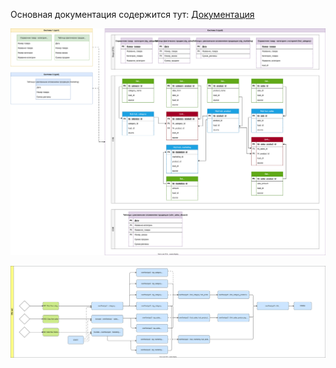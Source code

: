 Основная документация содержится тут: 
[Документация](Озон_ДЗ_20250125.docx)

![Alt](/schema/DataModel.svg)

![Alt](/schema/ETL.svg)